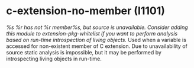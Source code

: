 # c-extension-no-member (I1101)

*%s %r has not %r member%s, but source is unavailable. Consider adding
this module to extension-pkg-whitelist if you want to perform analysis
based on run-time introspection of living objects.* Used when a variable
is accessed for non-existent member of C extension. Due to
unavailability of source static analysis is impossible, but it may be
performed by introspecting living objects in run-time.
